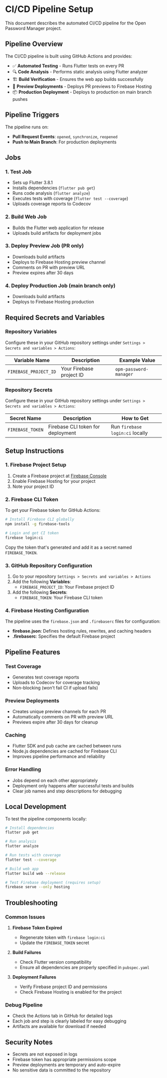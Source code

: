 # CI/CD Pipeline Setup

This document describes the automated CI/CD pipeline for the Open Password Manager project.

## Pipeline Overview

The CI/CD pipeline is built using GitHub Actions and provides:

- ✅ **Automated Testing** - Runs Flutter tests on every PR
- 🔍 **Code Analysis** - Performs static analysis using Flutter analyzer
- 🏗️ **Build Verification** - Ensures the web app builds successfully
- 🚀 **Preview Deployments** - Deploys PR previews to Firebase Hosting
- 📦 **Production Deployment** - Deploys to production on main branch pushes

## Pipeline Triggers

The pipeline runs on:
- **Pull Request Events**: `opened`, `synchronize`, `reopened`
- **Push to Main Branch**: For production deployments

## Jobs

### 1. Test Job
- Sets up Flutter 3.8.1
- Installs dependencies (`flutter pub get`)
- Runs code analysis (`flutter analyze`)
- Executes tests with coverage (`flutter test --coverage`)
- Uploads coverage reports to Codecov

### 2. Build Web Job
- Builds the Flutter web application for release
- Uploads build artifacts for deployment jobs

### 3. Deploy Preview Job (PR only)
- Downloads build artifacts
- Deploys to Firebase Hosting preview channel
- Comments on PR with preview URL
- Preview expires after 30 days

### 4. Deploy Production Job (main branch only)
- Downloads build artifacts
- Deploys to Firebase Hosting production

## Required Secrets and Variables

### Repository Variables
Configure these in your GitHub repository settings under `Settings > Secrets and variables > Actions`:

| Variable Name | Description | Example Value |
|---------------|-------------|---------------|
| `FIREBASE_PROJECT_ID` | Your Firebase project ID | `opm-password-manager` |

### Repository Secrets
Configure these in your GitHub repository settings under `Settings > Secrets and variables > Actions`:

| Secret Name | Description | How to Get |
|-------------|-------------|------------|
| `FIREBASE_TOKEN` | Firebase CLI token for deployment | Run `firebase login:ci` locally |

## Setup Instructions

### 1. Firebase Project Setup

1. Create a Firebase project at [Firebase Console](https://console.firebase.google.com/)
2. Enable Firebase Hosting for your project
3. Note your project ID

### 2. Firebase CLI Token

To get your Firebase token for GitHub Actions:

```bash
# Install Firebase CLI globally
npm install -g firebase-tools

# Login and get CI token
firebase login:ci
```

Copy the token that's generated and add it as a secret named `FIREBASE_TOKEN`.

### 3. GitHub Repository Configuration

1. Go to your repository `Settings > Secrets and variables > Actions`
2. Add the following **Variables**:
   - `FIREBASE_PROJECT_ID`: Your Firebase project ID
3. Add the following **Secrets**:
   - `FIREBASE_TOKEN`: Your Firebase CLI token

### 4. Firebase Hosting Configuration

The pipeline uses the `firebase.json` and `.firebaserc` files for configuration:

- **firebase.json**: Defines hosting rules, rewrites, and caching headers
- **.firebaserc**: Specifies the default Firebase project

## Pipeline Features

### Test Coverage
- Generates test coverage reports
- Uploads to Codecov for coverage tracking
- Non-blocking (won't fail CI if upload fails)

### Preview Deployments
- Creates unique preview channels for each PR
- Automatically comments on PR with preview URL
- Previews expire after 30 days for cleanup

### Caching
- Flutter SDK and pub cache are cached between runs
- Node.js dependencies are cached for Firebase CLI
- Improves pipeline performance and reliability

### Error Handling
- Jobs depend on each other appropriately
- Deployment only happens after successful tests and builds
- Clear job names and step descriptions for debugging

## Local Development

To test the pipeline components locally:

```bash
# Install dependencies
flutter pub get

# Run analysis
flutter analyze

# Run tests with coverage
flutter test --coverage

# Build web app
flutter build web --release

# Test Firebase deployment (requires setup)
firebase serve --only hosting
```

## Troubleshooting

### Common Issues

1. **Firebase Token Expired**
   - Regenerate token with `firebase login:ci`
   - Update the `FIREBASE_TOKEN` secret

2. **Build Failures**
   - Check Flutter version compatibility
   - Ensure all dependencies are properly specified in `pubspec.yaml`

3. **Deployment Failures**
   - Verify Firebase project ID and permissions
   - Check Firebase Hosting is enabled for the project

### Debug Pipeline
- Check the Actions tab in GitHub for detailed logs
- Each job and step is clearly labeled for easy debugging
- Artifacts are available for download if needed

## Security Notes

- Secrets are not exposed in logs
- Firebase token has appropriate permissions scope
- Preview deployments are temporary and auto-expire
- No sensitive data is committed to the repository